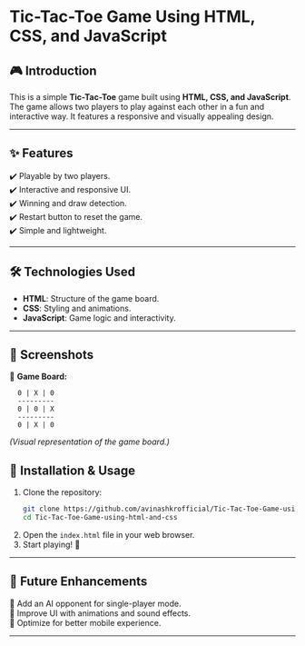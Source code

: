 # Tic-Tac-Toe Game Using HTML, CSS, and JavaScript

## 🎮 Introduction
This is a simple **Tic-Tac-Toe** game built using **HTML, CSS, and JavaScript**. The game allows two players to play against each other in a fun and interactive way. It features a responsive and visually appealing design.

---

## ✨ Features
✔️ Playable by two players.<br>
✔️ Interactive and responsive UI.<br>
✔️ Winning and draw detection.<br>
✔️ Restart button to reset the game.<br>
✔️ Simple and lightweight.

---

## 🛠️ Technologies Used
- **HTML**: Structure of the game board.
- **CSS**: Styling and animations.
- **JavaScript**: Game logic and interactivity.

---

## 📸 Screenshots
🎲 **Game Board:**
```
  0 | X | 0
  ---------
  0 | 0 | X
  ---------
  0 | X | 0
```
*(Visual representation of the game board.)*

## 🚀 Installation & Usage
1. Clone the repository:
   ```bash
   git clone https://github.com/avinashkrofficial/Tic-Tac-Toe-Game-using-html-and-css.git
   cd Tic-Tac-Toe-Game-using-html-and-css
   ```
2. Open the `index.html` file in your web browser.
3. Start playing! 🎉

---

## 🔮 Future Enhancements
🚀 Add an AI opponent for single-player mode.<br>
🎨 Improve UI with animations and sound effects.<br>
📱 Optimize for better mobile experience.<br>

---


